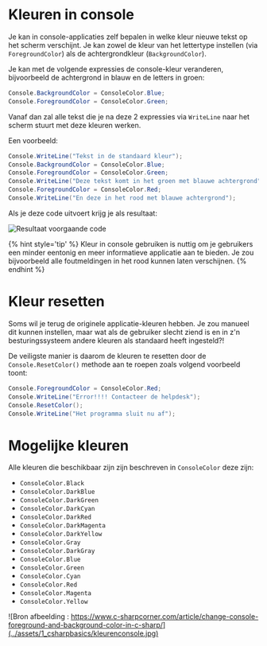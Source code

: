 # Kleuren in console

Je kan in console-applicaties zelf bepalen in welke kleur nieuwe tekst op het scherm verschijnt. Je kan zowel de kleur van het lettertype instellen (via ``ForegroundColor``) als de achtergrondkleur (``BackgroundColor``).

Je kan met de volgende expressies de console-kleur veranderen, bijvoorbeeld de achtergrond in blauw en de letters in groen:

```csharp
Console.BackgroundColor = ConsoleColor.Blue;
Console.ForegroundColor = ConsoleColor.Green;
```

Vanaf dan zal alle tekst die je na deze 2 expressies via ``WriteLine`` naar het scherm stuurt met deze kleuren werken.

Een voorbeeld:

```csharp
Console.WriteLine("Tekst in de standaard kleur");
Console.BackgroundColor = ConsoleColor.Blue;
Console.ForegroundColor = ConsoleColor.Green;
Console.WriteLine("Deze tekst komt in het groen met blauwe achtergrond");
Console.ForegroundColor = ConsoleColor.Red;
Console.WriteLine("En deze in het rood met blauwe achtergrond");
```

Als je deze code uitvoert krijg je als resultaat:

![Resultaat voorgaande code](../assets/0_intro/kleuren.PNG)

{% hint style='tip' %}
Kleur in console gebruiken is nuttig om je gebruikers een minder eentonig en meer informatieve applicatie aan te bieden. Je zou bijvoorbeeld alle foutmeldingen in het rood kunnen laten verschijnen.
{% endhint %}


# Kleur resetten

Soms wil je terug de originele applicatie-kleuren hebben. Je zou manueel dit kunnen instellen, maar wat als de gebruiker slecht ziend is en in z'n besturingssysteem andere kleuren als standaard heeft ingesteld?!

De veiligste manier is daarom de kleuren te resetten door de ``Console.ResetColor()`` methode aan te roepen zoals volgend voorbeeld toont:

```csharp
Console.ForegroundColor = ConsoleColor.Red;
Console.WriteLine("Error!!!! Contacteer de helpdesk");
Console.ResetColor();
Console.WriteLine("Het programma sluit nu af");
```

# Mogelijke kleuren 

Alle kleuren die beschikbaar zijn zijn beschreven in ``ConsoleColor`` deze zijn:

* ``ConsoleColor.Black``
* ``ConsoleColor.DarkBlue``
* ``ConsoleColor.DarkGreen``
* ``ConsoleColor.DarkCyan``
* ``ConsoleColor.DarkRed``
* ``ConsoleColor.DarkMagenta``
* ``ConsoleColor.DarkYellow``
* ``ConsoleColor.Gray``
* ``ConsoleColor.DarkGray``
* ``ConsoleColor.Blue``
* ``ConsoleColor.Green``
* ``ConsoleColor.Cyan``
* ``ConsoleColor.Red``
* ``ConsoleColor.Magenta``
* ``ConsoleColor.Yellow``


![Bron afbeelding : https://www.c-sharpcorner.com/article/change-console-foreground-and-background-color-in-c-sharp/](../assets/1_csharpbasics/kleurenconsole.jpg)